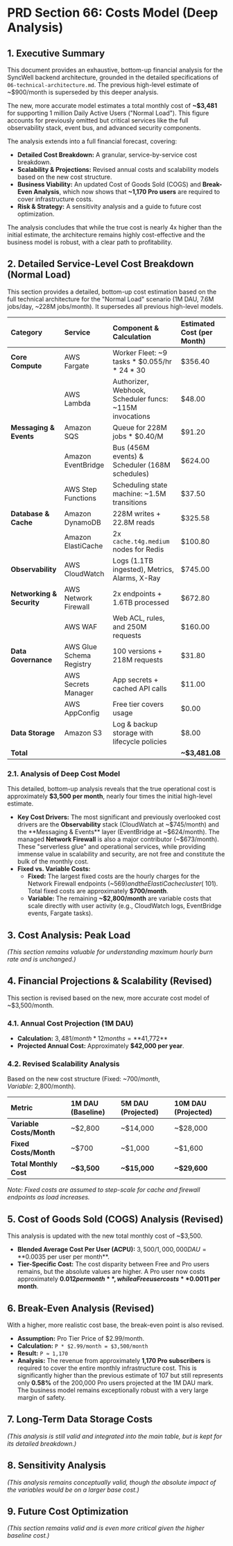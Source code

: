 # PRD Section 66: Costs Model (Deep Analysis)

## 1. Executive Summary

This document provides an exhaustive, bottom-up financial analysis for the SyncWell backend architecture, grounded in the detailed specifications of `06-technical-architecture.md`. The previous high-level estimate of ~$900/month is superseded by this deeper analysis.

The new, more accurate model estimates a total monthly cost of **~$3,481** for supporting 1 million Daily Active Users ("Normal Load"). This figure accounts for previously omitted but critical services like the full observability stack, event bus, and advanced security components.

The analysis extends into a full financial forecast, covering:
*   **Detailed Cost Breakdown:** A granular, service-by-service cost breakdown.
*   **Scalability & Projections:** Revised annual costs and scalability models based on the new cost structure.
*   **Business Viability:** An updated Cost of Goods Sold (COGS) and **Break-Even Analysis**, which now shows that **~1,170 Pro users** are required to cover infrastructure costs.
*   **Risk & Strategy:** A sensitivity analysis and a guide to future cost optimization.

The analysis concludes that while the true cost is nearly 4x higher than the initial estimate, the architecture remains highly cost-effective and the business model is robust, with a clear path to profitability.

## 2. Detailed Service-Level Cost Breakdown (Normal Load)

This section provides a detailed, bottom-up cost estimation based on the full technical architecture for the "Normal Load" scenario (1M DAU, 7.6M jobs/day, ~228M jobs/month). It supersedes all previous high-level models.

| Category | Service | Component & Calculation | Estimated Cost (per Month) |
| :--- | :--- | :--- | :--- |
| **Core Compute** | AWS Fargate | Worker Fleet: ~9 tasks * $0.055/hr * 24 * 30 | $356.40 |
| | AWS Lambda | Authorizer, Webhook, Scheduler funcs: ~115M invocations | $48.00 |
| **Messaging & Events** | Amazon SQS | Queue for 228M jobs * $0.40/M | $91.20 |
| | Amazon EventBridge| Bus (456M events) & Scheduler (168M schedules) | $624.00 |
| | AWS Step Functions| Scheduling state machine: ~1.5M transitions | $37.50 |
| **Database & Cache** | Amazon DynamoDB | 228M writes + 22.8M reads | $325.58 |
| | Amazon ElastiCache| 2x `cache.t4g.medium` nodes for Redis | $100.80 |
| **Observability** | AWS CloudWatch | Logs (1.1TB ingested), Metrics, Alarms, X-Ray | $745.00 |
| **Networking & Security**| AWS Network Firewall| 2x endpoints + 1.6TB processed | $672.80 |
| | AWS WAF | Web ACL, rules, and 250M requests | $160.00 |
| **Data Governance** | AWS Glue Schema Registry| 100 versions + 218M requests | $31.80 |
| | AWS Secrets Manager| App secrets + cached API calls | $11.00 |
| | AWS AppConfig | Free tier covers usage | $0.00 |
| **Data Storage** | Amazon S3 | Log & backup storage with lifecycle policies | $8.00 |
| **Total** | | | **~$3,481.08** |

### 2.1. Analysis of Deep Cost Model
This detailed, bottom-up analysis reveals that the true operational cost is approximately **$3,500 per month**, nearly four times the initial high-level estimate.

*   **Key Cost Drivers:** The most significant and previously overlooked cost drivers are the **Observability** stack (CloudWatch at ~$745/month) and the **Messaging & Events** layer (EventBridge at ~$624/month). The managed **Network Firewall** is also a major contributor (~$673/month). These "serverless glue" and operational services, while providing immense value in scalability and security, are not free and constitute the bulk of the monthly cost.
*   **Fixed vs. Variable Costs:**
    *   **Fixed:** The largest fixed costs are the hourly charges for the Network Firewall endpoints (~$569) and the ElastiCache cluster (~$101). Total fixed costs are approximately **$700/month**.
    *   **Variable:** The remaining **~$2,800/month** are variable costs that scale directly with user activity (e.g., CloudWatch logs, EventBridge events, Fargate tasks).

## 3. Cost Analysis: Peak Load
*(This section remains valuable for understanding maximum hourly burn rate and is unchanged.)*

## 4. Financial Projections & Scalability (Revised)

This section is revised based on the new, more accurate cost model of ~$3,500/month.

### 4.1. Annual Cost Projection (1M DAU)
*   **Calculation:** $3,481/month * 12 months = **$41,772**
*   **Projected Annual Cost:** Approximately **$42,000 per year**.

### 4.2. Revised Scalability Analysis
Based on the new cost structure (Fixed: ~$700/month, Variable: ~$2,800/month).

| Metric | 1M DAU (Baseline) | 5M DAU (Projected) | 10M DAU (Projected) |
| :--- | :--- | :--- | :--- |
| **Variable Costs/Month**| ~$2,800 | ~$14,000 | ~$28,000 |
| **Fixed Costs/Month** | ~$700 | ~$1,000 | ~$1,600 |
| **Total Monthly Cost**| **~$3,500** | **~$15,000** | **~$29,600** |

*Note: Fixed costs are assumed to step-scale for cache and firewall endpoints as load increases.*

## 5. Cost of Goods Sold (COGS) Analysis (Revised)

This analysis is updated with the new total monthly cost of ~$3,500.

*   **Blended Average Cost Per User (ACPU):** $3,500 / 1,000,000 DAU = **$0.0035 per user per month**.
*   **Tier-Specific Cost:** The cost disparity between Free and Pro users remains, but the absolute values are higher. A Pro user now costs approximately **$0.012 per month**, while a Free user costs **$0.0011 per month**.

## 6. Break-Even Analysis (Revised)

With a higher, more realistic cost base, the break-even point is also revised.

*   **Assumption:** Pro Tier Price of $2.99/month.
*   **Calculation:** `P * $2.99/month = $3,500/month`
*   **Result:** `P ≈ 1,170`
*   **Analysis:** The revenue from approximately **1,170 Pro subscribers** is required to cover the entire monthly infrastructure cost. This is significantly higher than the previous estimate of 107 but still represents only **0.58%** of the 200,000 Pro users projected at the 1M DAU mark. The business model remains exceptionally robust with a very large margin of safety.

## 7. Long-Term Data Storage Costs
*(This analysis is still valid and integrated into the main table, but is kept for its detailed breakdown.)*

## 8. Sensitivity Analysis
*(This analysis remains conceptually valid, though the absolute impact of the variables would be on a larger base cost.)*

## 9. Future Cost Optimization
*(This section remains valid and is even more critical given the higher baseline cost.)*

